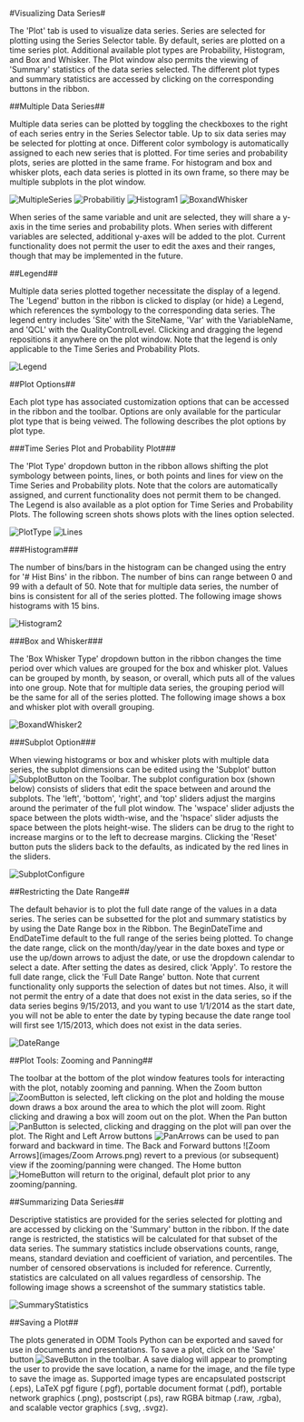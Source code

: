 #Visualizing Data Series#

The 'Plot' tab is used to visualize data series. Series are selected for plotting using the Series Selector table. By default, series are plotted on a time series plot. Additional available plot types are Probability, Histogram, and Box and Whisker. The Plot window also permits the viewing of 'Summary' statistics of the data series selected. The different plot types and summary statistics are accessed by clicking on the corresponding buttons in the ribbon.

##Multiple Data Series##

Multiple data series can be plotted by toggling the checkboxes to the right of each series entry in the Series Selector table. Up to six data series may be selected for plotting at once. Different color symbology is automatically assigned to each new series that is plotted. For time series and probability plots, series are plotted in the same frame. For histogram and box and whisker plots, each data series is plotted in its own frame, so there may be multiple subplots in the plot window.

![MultipleSeries](images/MultipleSeries.png)
![Probabilitiy](images/Probability.png)
![Histogram1](images/Histogram1.png)
![BoxandWhisker](images/BoxandWhisker.png)

When series of the same variable and unit are selected, they will share a y-axis in the time series and probability plots. When series with different variables are selected, additional y-axes will be added to the plot. Current functionality does not permit the user to edit the axes and their ranges, though that may be implemented in the future. 

##Legend##

Multiple data series plotted together necessitate the display of a legend. The 'Legend' button in the ribbon is clicked to display (or hide) a Legend, which references the symbology to the corresponding data series. The legend entry includes 'Site' with the SiteName, 'Var' with the VariableName, and 'QCL' with the QualityControlLevel. Clicking and dragging the legend repositions it anywhere on the plot window. Note that the legend is only applicable to the Time Series and Probability Plots.

![Legend](images/Legend.png)

##Plot Options##

Each plot type has associated customization options that can be accessed in the ribbon and the toolbar. Options are only available for the particular plot type that is being veiwed. The following describes the plot options by plot type.

###Time Series Plot and Probability Plot###

The 'Plot Type' dropdown button in the ribbon allows shifting the plot symbology between points, lines, or both points and lines for view on the Time Series and Probability plots. Note that the colors are automatically assigned, and current functionality does not permit them to be changed. The Legend is also available as a plot option for Time Series and Probability Plots. The following screen shots shows plots with the lines option selected.

![PlotType](images/PlotType.png)
![Lines](images/Lines.png)

###Histogram###

The number of bins/bars in the histogram can be changed using the entry for '# Hist Bins' in the ribbon. The number of bins can range between 0 and 99 with a default of 50. Note that for multiple data series, the number of bins is consistent for all of the series plotted. The following image shows histograms with 15 bins.

![Histogram2](images/Histogram2.png)

###Box and Whisker###

The 'Box Whisker Type' dropdown button in the ribbon changes the time period over which values are grouped for the box and whisker plot. Values can be grouped by month, by season, or overall, which puts all of the values into one group. Note that for multiple data series, the grouping period will be the same for all of the series plotted. The following image shows a box and whisker plot with overall grouping.

![BoxandWhisker2](images/BoxandWhisker2.png)

###Subplot Option###

When viewing histograms or box and whisker plots with multiple data series, the subplot dimensions can be edited using the 'Subplot' button ![SubplotButton](images/SubplotButton.png) on the Toolbar. The subplot configuration box (shown below) consists of sliders that edit the space between and around the subplots. The 'left', 'bottom', 'right', and 'top' sliders adjust the margins around the perimater of the full plot window. The 'wspace' slider adjusts the space between the plots width-wise, and the 'hspace' slider adjusts the space between the plots height-wise. The sliders can be drug to the right to increase margins or to the left to decrease margins. Clicking the 'Reset' button puts the sliders back to the defaults, as indicated by the red lines in the sliders.

![SubplotConfigure](images/SubplotConfigure.png)

##Restricting the Date Range##

The default behavior is to plot the full date range of the values in a data series. The series can be subsetted for the plot and summary statistics by by using the Date Range box in the Ribbon. The BeginDateTime and EndDateTime default to the full range of the series being plotted. To change the date range, click on the month/day/year in the date boxes and type or use the up/down arrows to adjust the date, or use the dropdown calendar to select a date. After setting the dates as desired, click 'Apply'. To restore the full date range, click the 'Full Date Range' button. Note that current functionality only supports the selection of dates but not times. Also, it will not permit the entry of a date that does not exist in the data series, so if the data series begins 9/15/2013, and you want to use 1/1/2014 as the start date, you will not be able to enter the date by typing because the date range tool will first see 1/15/2013, which does not exist in the data series.

![DateRange](images/DateRange.png)

##Plot Tools: Zooming and Panning##

The toolbar at the bottom of the plot window features tools for interacting with the plot, notably zooming and panning. When the Zoom button ![ZoomButton](images/ZoomButton.png) is selected, left clicking on the plot and holding the mouse down draws a box around the area to which the plot will zoom. Right clicking and drawing a box will zoom out on the plot. When the Pan button ![PanButton](images/PanButton.png) is selected, clicking and dragging on the plot will pan over the plot. The Right and Left Arrow buttons ![PanArrows](images/PanArrows.png) can be used to pan forward and backward in time. The Back and Forward buttons ![Zoom Arrows](images/Zoom Arrows.png) revert to a previous (or subsequent) view if the zooming/panning were changed. The Home button ![HomeButton](images/HomeButton.png) will return to the original, default plot prior to any zooming/panning.

##Summarizing Data Series##

Descriptive statistics are provided for the series selected for plotting and are accessed by clicking on the 'Summary' button in the ribbon. If the date range is restricted, the statistics will be calculated for that subset of the data series. The summary statistics include observations counts, range, means, standard deviation and coefficient of variation, and percentiles. The number of censored observations is included for reference. Currently, statistics are calculated on all values regardless of censorship. The following image shows a screenshot of the summary statistics table. 

![SummaryStatistics](images/SummaryStatistics.png)

##Saving a Plot##

The plots generated in ODM Tools Python can be exported and saved for use in documents and presentations. To save a plot, click on the 'Save' button ![SaveButton](images/SaveButton.png) in the toolbar. A save dialog will appear to prompting the user to provide the save location, a name for the image, and the file type to save the image as. Supported image types are encapsulated postscript (.eps), LaTeX pgf figure (.pgf), portable document format (.pdf), portable network graphics (.png), postscript (.ps), raw RGBA bitmap (.raw, .rgba), and scalable vector graphics (.svg, .svgz).
